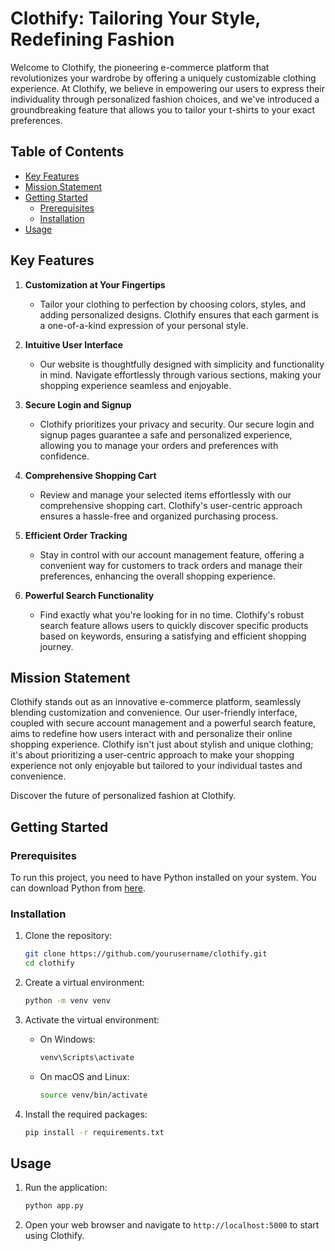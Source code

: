 # Clothify: Tailoring Your Style, Redefining Fashion

Welcome to Clothify, the pioneering e-commerce platform that revolutionizes your wardrobe by offering a uniquely customizable clothing experience. At Clothify, we believe in empowering our users to express their individuality through personalized fashion choices, and we've introduced a groundbreaking feature that allows you to tailor your t-shirts to your exact preferences.

## Table of Contents

- [Key Features](#key-features)
- [Mission Statement](#mission-statement)
- [Getting Started](#getting-started)
  - [Prerequisites](#prerequisites)
  - [Installation](#installation)
- [Usage](#usage)


## Key Features

1. **Customization at Your Fingertips**
   - Tailor your clothing to perfection by choosing colors, styles, and adding personalized designs. Clothify ensures that each garment is a one-of-a-kind expression of your personal style.

2. **Intuitive User Interface**
   - Our website is thoughtfully designed with simplicity and functionality in mind. Navigate effortlessly through various sections, making your shopping experience seamless and enjoyable.

3. **Secure Login and Signup**
   - Clothify prioritizes your privacy and security. Our secure login and signup pages guarantee a safe and personalized experience, allowing you to manage your orders and preferences with confidence.

4. **Comprehensive Shopping Cart**
   - Review and manage your selected items effortlessly with our comprehensive shopping cart. Clothify's user-centric approach ensures a hassle-free and organized purchasing process.

5. **Efficient Order Tracking**
   - Stay in control with our account management feature, offering a convenient way for customers to track orders and manage their preferences, enhancing the overall shopping experience.

6. **Powerful Search Functionality**
   - Find exactly what you're looking for in no time. Clothify's robust search feature allows users to quickly discover specific products based on keywords, ensuring a satisfying and efficient shopping journey.

## Mission Statement

Clothify stands out as an innovative e-commerce platform, seamlessly blending customization and convenience. Our user-friendly interface, coupled with secure account management and a powerful search feature, aims to redefine how users interact with and personalize their online shopping experience. Clothify isn't just about stylish and unique clothing; it's about prioritizing a user-centric approach to make your shopping experience not only enjoyable but tailored to your individual tastes and convenience.

Discover the future of personalized fashion at Clothify.

## Getting Started

### Prerequisites

To run this project, you need to have Python installed on your system. You can download Python from [here](https://www.python.org/downloads/).

### Installation

1. Clone the repository:
   ```sh
   git clone https://github.com/yourusername/clothify.git
   cd clothify
   ```

2. Create a virtual environment:
   ```sh
   python -m venv venv
   ```

3. Activate the virtual environment:
   - On Windows:
     ```sh
     venv\Scripts\activate
     ```
   - On macOS and Linux:
     ```sh
     source venv/bin/activate
     ```

4. Install the required packages:
   ```sh
   pip install -r requirements.txt
   ```

## Usage

1. Run the application:
   ```sh
   python app.py
   ```

2. Open your web browser and navigate to `http://localhost:5000` to start using Clothify.

